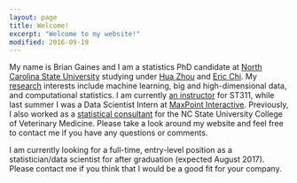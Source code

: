 ```yaml
---
layout: page
title: Welcome!
excerpt: "Welcome to my website!"
modified: 2016-09-19
---
```


My name is Brian Gaines and I am a statistics PhD candidate at [North Carolina State University](http://www.ncsu.edu) studying under [Hua Zhou](http://hua-zhou.github.io/) and [Eric Chi](www.ericchi.com).  My [research](http://brgaines.github.io/research/) interests include machine learning, big and high-dimensional data, and computational statistics.  I am currently [an instructor](http://brgaines.github.io/teaching/) for ST311, while last summer I was a Data Scientist Intern at [MaxPoint Interactive](http://maxpoint.com/us).  Previously, I also worked as a [statistical consultant](http://brgaines.github.io/consulting/) for the NC State University College of Veterinary Medicine.  Please take a look around my website and feel free to contact me if you have any questions or comments.

I am currently looking for a full-time, entry-level position as a statistician/data scientist for after graduation (expected August 2017).  Please contact me if you think that I would be a good fit for your company.


